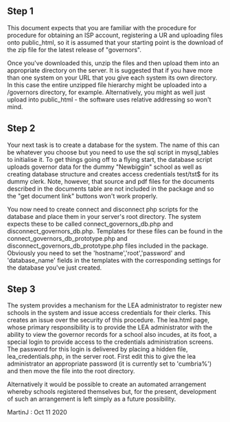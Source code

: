 ## Step 1

This document expects that you are familiar with the procedure for procedure for obtaining an ISP account, registering a UR and uploading files onto public_html, so it is assumed that your starting point is the download of the zip file for the latest release of "governors".

Once you've downloaded this, unzip the files and then upload them into an appropriate directory on the server. It is suggested that if you have more than one system on your URL that you give each system its own directory. In this case the entire unzipped file hierarchy might be uploaded into a /governors directory, for example. Alternatively, you might as well just upload into public_html - the software uses relative addressing so won't mind.

## Step 2

Your next task is to create a database for the system. The name of this can be whatever you choose but you need to use the sql script in mysql_tables to initialise it. To get things going off to a flying start, the database script uploads governor data for the dummy "Newbiggin" school as well as creating database structure and creates access credentials test/tst$ for its dummy clerk. Note, however, that source and pdf files for the documents described in the documents table are not included in the package and so the "get document link" buttons won't work properly.

You now need to create connect and disconnect php scripts for the database and place them in your server's root directory. The system expects these to be called connect_governors_db.php and disconnect_governors_db.php. Templates for these files can be found in the connect_governors_db_prototype.php and disconnect_governors_db_prototype.php files included in the package. Obviously you need to set the 'hostname','root','password' and 'database_name' fields in the templates with the corresponding settings for the database you've just created.

## Step 3

The system provides a mechanism for the LEA administrator to register new schools in the system and issue access credentials for their clerks. This creates an issue over the security of this procedure.  The lea.html page, whose primary responsibility is to provide the LEA administrator with the ability to view the governor records for a school also incudes, at its foot, a special login to provide access to the credentials administration screens. The password for this login is delivered by placing a hidden file, lea_credentials.php, in the server root. First edit this to give the lea administrator an appropriate password (it is currently set to 'cumbria%') and then move the file into the root directory.

Alternatively it would be possible to create an automated arrangement whereby schools registered themselves but, for the present, development of such an arrangement is left simply as a future possibility.

MartinJ : Oct 11 2020
